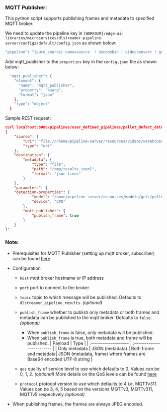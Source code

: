 ### MQTT Publisher:

This python script supports publishing frames and metadata to specified MQTT broker.

We need to update the pipeline key in `[WORKDIR]/edge-ai-libraries/microservices/dlstreamer-pipeline-server/configs/default/config.json` as shown below:
```sh
"pipeline": "{auto_source} name=source  ! decodebin ! videoconvert ! gvadetect name=detection ! queue ! gvawatermark ! gvametaconvert name=metaconvert ! gvapython class=MQTTPublisher function=process module=/home/pipeline-server/gvapython/mqtt_publisher/mqtt_publisher.py name=mqtt_publisher ! gvafpscounter ! gvametapublish name=destination ! appsink name=appsink"
```
Add mqtt_publisher to the `properties` key in the `config.json` file as shown below:
```sh
  "mqtt_publisher": {
    "element": {
      "name": "mqtt_publisher",
      "property": "kwarg",
      "format": "json"
    },
    "type": "object"
  }

```


Sample REST request:

```json
curl localhost:8080/pipelines/user_defined_pipelines/pallet_defect_detection -X POST -H 'Content-Type: application/json' -d '
{
    "source": {
        "uri": "file:///home/pipeline-server/resources/videos/warehouse.avi",
        "type": "uri"
    },
    "destination": {
        "metadata": {
            "type": "file",
            "path": "/tmp/results.jsonl",
            "format": "json-lines"
        }
    },
    "parameters": {
	"detection-properties": {
            "model": "/home/pipeline-server/resources/models/geti/pallet_defect_detection/deployment/Detection/model/model.xml",
            "device": "CPU"
        },
        "mqtt_publisher": {
            "publish_frame": true
        }
    }
}'

```

### Note:
- Prerequisites for MQTT Publisher (setting up mqtt broker, subscriber) can be found [here](../../../eii/docs/mqtt_publish_doc.md#prerequisites-for-mqtt-publishing)

- Configuration

  - `host` mqtt broker hostname or IP address
  - `port` port to connect to the broker
  - `topic` topic to which message will be published. Defaults to `dlstreamer_pipeline_results`. *(optional)*
  - `publish_frame` whether to publish only metadata or both frames and metadata can be published to the mqtt broker.
    Defaults to `false`. *(optional)*
      - When `publish_frame` is false, only metadata will be published.
      - When `publish_frame` is true, both metadata and frame will be published.
          |  Payload   |   Type         |
          |  :-------------------   |  :-------------------------                                  |
          |  Only metadata          |   JSON (metadata)
          |  Both frame and metadata|   JSON (metadata, frame) where frames are Base64 encoded UTF-8 string |

  - `qos` quality of service level to use which defaults to 0. Values can be 0, 1, 2. *(optional)*
    More details on the QoS levels can be found [here](https://www.hivemq.com/blog/mqtt-essentials-part-6-mqtt-quality-of-service-levels)
  - `protocol` protocol version to use which defaults to 4 i.e. MQTTv311. Values can be 3, 4, 5 based on the versions MQTTv3, MQTTv311, MQTTv5 respectively *(optional)*

- When publishing frames, the frames are always JPEG encoded.
